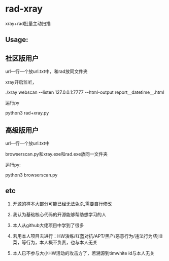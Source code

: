 # rad-xray
xray+rad批量主动扫描

## Usage: 

## 社区版用户

url一行一个放url.txt中，和rad放同文件夹

xray开启监听，

./xray webscan --listen 127.0.0.1:7777 --html-output report__datetime__.html

运行py

python3 rad+xray.py

## 高级版用户

url一行一个放url.txt中

browserscan.py和xray.exe和rad.exe放同一文件夹

运行py:

python3 browserscan.py


## etc
1. 开源的样本大部分可能已经无法免杀,需要自行修改

2. 我认为基础核心代码的开源能够帮助想学习的人
 
3. 本人从github大佬项目中学到了很多
 
4. 若用本人项目去进行：HW演练/红蓝对抗/APT/黑产/恶意行为/违法行为/割韭菜，等行为，本人概不负责，也与本人无关

5. 本人已不参与大小HW活动的攻击方了，若溯源到timwhite id与本人无关
